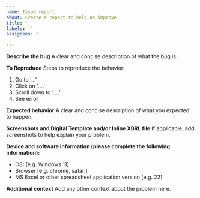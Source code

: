```yaml
---
name: Issue report
about: Create a report to help us improve
title: ''
labels: ''
assignees: ''

---
```


**Describe the bug**
A clear and concise description of what the bug is.

**To Reproduce**
Steps to reproduce the behavior:
1. Go to '...'
2. Click on '....'
3. Scroll down to '....'
4. See error

**Expected behavior**
A clear and concise description of what you expected to happen.

**Screenshots and Digital Template and/or Inline XBRL file**
If applicable, add screenshots to help explain your problem.

**Device and software information (please complete the following information):**
 - OS: [e.g. Windows 11]
 - Browser [e.g. chrome, safari]
 - MS Excel or other spreadsheet application version [e.g. 22]

**Additional context**
Add any other context about the problem here.
